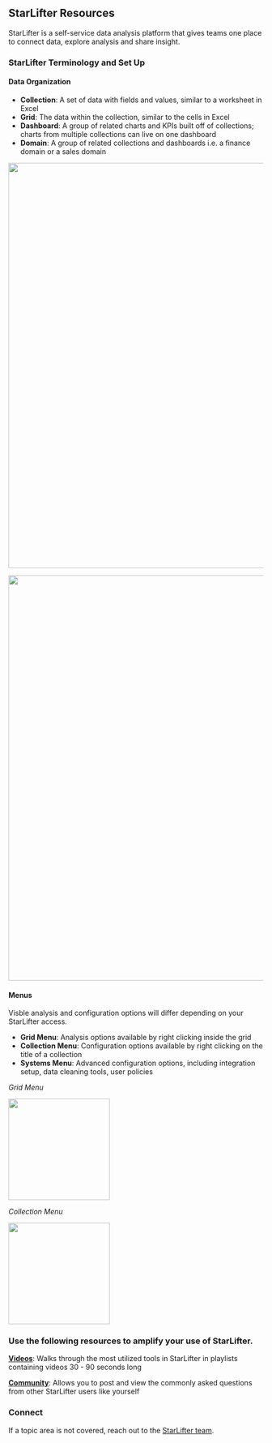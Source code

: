 ## StarLifter Resources

StarLifter is a self-service data analysis platform that gives teams one place to connect data, explore analysis and share insight. 

### StarLifter Terminology and Set Up

#### Data Organization

* **Collection**: A set of data with fields and values, similar to a worksheet in Excel
* **Grid**: The data within the collection, similar to the cells in Excel
* **Dashboard**: A group of related charts and KPIs built off of collections; charts from multiple collections can live on one dashboard
* **Domain**: A group of related collections and dashboards i.e. a finance domain or a sales domain

<img src="../assets/setup_2.png"  style="width: 800px" class="border"></img>

<img src="../assets/setup_1.png"  style="width:800px" class="border"></img>

#### Menus

Visble analysis and configuration options will differ depending on your StarLifter access.

* **Grid Menu**: Analysis options available by right clicking inside the grid
* **Collection Menu**: Configuration options available by right clicking on the title of a collection
* **Systems Menu**: Advanced configuration options, including integration setup, data cleaning tools, user policies

_Grid Menu_

<img src="../assets/setup_user_grid_menu.png"  style="width:200px" class="border"></img>

_Collection Menu_

<img src="../assets/setup_collection_menu.png"  style="width:200px" class="border"></img>


### Use the following resources to amplify your use of StarLifter. 

[**Videos**](https://www.youtube.com/@starlifter8729): Walks through the most utilized tools in StarLifter in playlists containing videos 30 - 90 seconds long

[**Community**](https://community.starlifter.io): Allows you to post and view the commonly asked questions from other StarLifter users like yourself


### Connect

If a topic area is not covered, reach out to the [StarLifter team](mailto:support@starlifter.io).
